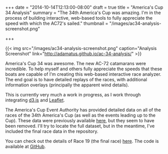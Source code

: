 +++
date = "2014-10-14T12:13:00-08:00"
draft = true
title = "America's Cup 34 Analysis"
summary = "The 34th America's Cup was amazing. I'm in the process of building interactive, web-based tools to fully appreciate the speed with which the AC72's sailed."
thumbnail = "/images/ac34-analysis-screenshot.png"

+++

{{< img src="/images/ac34-analysis-screenshot.png" caption="Analysis Screenshot" link="http://adamatus.github.io/ac-34-analysis/" >}}

America's Cup 34 was awesome. The new AC-72 catamarans were incredible. To help 
myself and others fully appreciate the speeds that these boats are capable of 
I'm creating this web-based interactive race analyzer. The end goal is to have 
detailed replays of the races, with additional information overlays 
(principally the apparent wind details).

This is currently very much a work in progress, as I work through integrating 
[d3.js][d3] and [Leaflet][leaflet].

The America's Cup Event Authority has provided detailed data on all of the 
races of the 34th America's Cup (as well as the events leading up to the Cup). 
These data were previously available [here][data], but they seem to have been 
removed. I'll try to locate the full dataset, but in the meantime, I've included 
the final race data in the repository.

You can check out the details of Race 19 (the final race) [here][demo]. 
The code is available at [GitHub][repo].

[d3]: http://d3js.org "d3.js"
[data]: http://noticeboard.americascup.com/Race-Data/
[demo]: http://adamatus.github.io/ac-34-analysis/
[leaflet]: http://leafletjs.com/
[repo]: https://github.com/adamatus/ac-34-analysis
